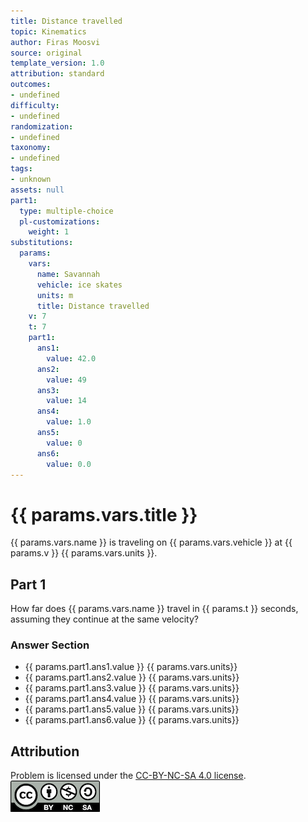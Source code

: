 ```yaml
---
title: Distance travelled
topic: Kinematics
author: Firas Moosvi
source: original
template_version: 1.0
attribution: standard
outcomes:
- undefined
difficulty:
- undefined
randomization:
- undefined
taxonomy:
- undefined
tags:
- unknown
assets: null
part1:
  type: multiple-choice
  pl-customizations:
    weight: 1
substitutions:
  params:
    vars:
      name: Savannah
      vehicle: ice skates
      units: m
      title: Distance travelled
    v: 7
    t: 7
    part1:
      ans1:
        value: 42.0
      ans2:
        value: 49
      ans3:
        value: 14
      ans4:
        value: 1.0
      ans5:
        value: 0
      ans6:
        value: 0.0
---
```

# {{ params.vars.title }}
{{ params.vars.name }} is traveling on {{ params.vars.vehicle }} at {{ params.v }} {{ params.vars.units }}.
## Part 1

How far does {{ params.vars.name }} travel in {{ params.t }} seconds, assuming they continue at the same velocity?

### Answer Section

- {{ params.part1.ans1.value }} {{ params.vars.units}}
- {{ params.part1.ans2.value }} {{ params.vars.units}}
- {{ params.part1.ans3.value }} {{ params.vars.units}}
- {{ params.part1.ans4.value }} {{ params.vars.units}}
- {{ params.part1.ans5.value }} {{ params.vars.units}}
- {{ params.part1.ans6.value }} {{ params.vars.units}}

## Attribution

Problem is licensed under the [CC-BY-NC-SA 4.0 license](https://creativecommons.org/licenses/by-nc-sa/4.0/).<br> ![The Creative Commons 4.0 license requiring attribution-BY, non-commercial-NC, and share-alike-SA license.](https://raw.githubusercontent.com/firasm/bits/master/by-nc-sa.png)